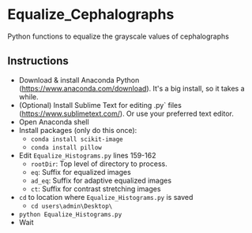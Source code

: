 # Equalize_Cephalographs

Python functions to equalize the grayscale values of cephalographs

## Instructions

- Download & install Anaconda Python (https://www.anaconda.com/download). It's a big install, so it takes a while.
- (Optional) Install Sublime Text for editing .py` files (https://www.sublimetext.com/). Or use your preferred text editor.
- Open Anaconda shell
- Install packages (only do this once):
    - `conda install scikit-image`
    - `conda install pillow`
- Edit `Equalize_Histograms.py` lines 159-162
    - `rootDir`: Top level of directory to process.
    - `eq`: Suffix for equalized images
    - `ad_eq`: Suffix for adaptive equalized images
    - `ct`: Suffix for contrast stretching images
- `cd` to location where `Equalize_Histograms.py` is saved
    - `cd users\admin\Desktop\`
- `python Equalize_Histograms.py`
- Wait
